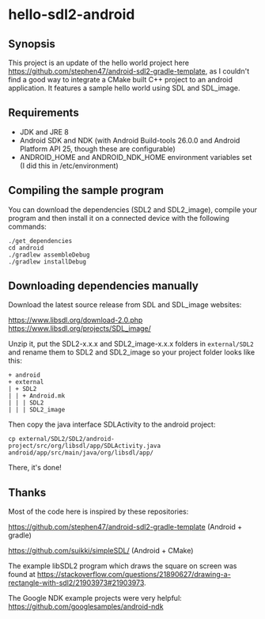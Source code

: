 # hello-sdl2-android

## Synopsis

This project is an update of the hello world project here https://github.com/stephen47/android-sdl2-gradle-template, as I couldn't find a good way to integrate a CMake built C++ project to an android application.
It features a sample hello world using SDL and SDL_image.

## Requirements
- JDK and JRE 8
- Android SDK and NDK (with Android Build-tools 26.0.0 and Android Platform API 25, though these are configurable)
- ANDROID_HOME and ANDROID_NDK_HOME environment variables set (I did this in /etc/environment)

## Compiling the sample program

You can download the dependencies (SDL2 and SDL2_image), compile your program and then install it on a connected device with the following commands:
```
./get_dependencies
cd android
./gradlew assembleDebug
./gradlew installDebug
```

## Downloading dependencies manually

Download the latest source release from SDL and SDL_image websites:

https://www.libsdl.org/download-2.0.php
https://www.libsdl.org/projects/SDL_image/

Unzip it, put the SDL2-x.x.x and SDL2_image-x.x.x folders in `external/SDL2` and rename them to SDL2 and SDL2_image so your project folder looks like this:
```
+ android
+ external
| + SDL2
| | + Android.mk
| | | SDL2
| | | SDL2_image
```

Then copy the java interface SDLActivity to the android project:
```
cp external/SDL2/SDL2/android-project/src/org/libsdl/app/SDLActivity.java android/app/src/main/java/org/libsdl/app/
```

There, it's done!

## Thanks

Most of the code here is inspired by these repositories:

https://github.com/stephen47/android-sdl2-gradle-template (Android + gradle)

https://github.com/suikki/simpleSDL/ (Android + CMake)

The example libSDL2 program which draws the square on screen was found at https://stackoverflow.com/questions/21890627/drawing-a-rectangle-with-sdl2/21903973#21903973.

The Google NDK example projects were very helpful: https://github.com/googlesamples/android-ndk

